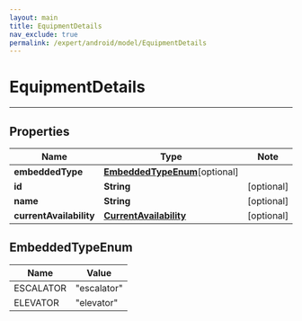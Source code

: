 ```yaml
---
layout: main
title: EquipmentDetails
nav_exclude: true
permalink: /expert/android/model/EquipmentDetails
---
```


# EquipmentDetails

---

## Properties

Name | Type | Note
---- | ---- | ----
**embeddedType** | [**EmbeddedTypeEnum**](#EmbeddedTypeEnum)[optional] 
**id** | **String** | [optional] 
**name** | **String** | [optional] 
**currentAvailability** | [**CurrentAvailability**](CurrentAvailability.md) | [optional] 

## EmbeddedTypeEnum
Name | Value
---- | -----
ESCALATOR | &quot;escalator&quot;
ELEVATOR | &quot;elevator&quot;

